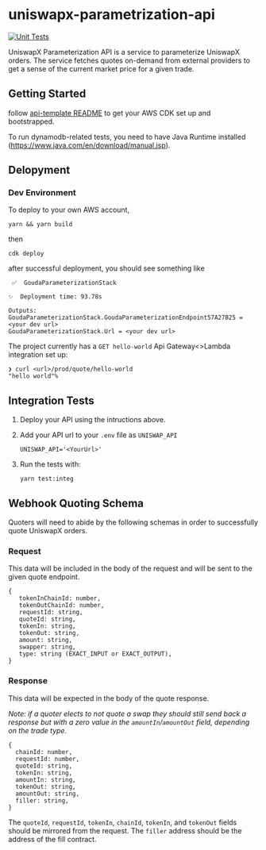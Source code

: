 # uniswapx-parametrization-api

[![Unit Tests](https://github.com/Uniswap/uniswapx-parameterization-api/actions/workflows/test.yml/badge.svg)](https://github.com/Uniswap/uniswapx-parameterization-api/actions/workflows/test.yml)

UniswapX Parameterization API is a service to parameterize UniswapX orders. The service fetches quotes on-demand from external providers to get a sense of the current market price for a given trade.

## Getting Started

follow [api-template README](https://github.com/Uniswap/api-template#first-time-developing-on-aws-or-with-cdk) to get your AWS CDK set up and bootstrapped.

To run dynamodb-related tests, you need to have Java Runtime installed (https://www.java.com/en/download/manual.jsp).

## Delopyment

### Dev Environment

To deploy to your own AWS account,

```
yarn && yarn build
```

then

```
cdk deploy
```

after successful deployment, you should see something like

```
 ✅  GoudaParameterizationStack

✨  Deployment time: 93.78s

Outputs:
GoudaParameterizationStack.GoudaParameterizationEndpoint57A27B25 = <your dev url>
GoudaParameterizationStack.Url = <your dev url>
```

The project currently has a `GET hello-world` Api Gateway<>Lambda integration set up:

```
❯ curl <url>/prod/quote/hello-world
"hello world"%
```

## Integration Tests

1. Deploy your API using the intructions above.

1. Add your API url to your `.env` file as `UNISWAP_API`

   ```
   UNISWAP_API='<YourUrl>'
   ```

1. Run the tests with:
   ```
   yarn test:integ
   ```

## Webhook Quoting Schema

Quoters will need to abide by the following schemas in order to successfully quote UniswapX orders.

### Request

This data will be included in the body of the request and will be sent to the given quote endpoint.

```
{
   tokenInChainId: number,
   tokenOutChainId: number,
   requestId: string,
   quoteId: string,
   tokenIn: string,
   tokenOut: string,
   amount: string,
   swapper: string,
   type: string (EXACT_INPUT or EXACT_OUTPUT),
}
```

### Response

This data will be expected in the body of the quote response.

_Note: if a quoter elects to not quote a swap they should still send back a response but with a zero value in the `amountIn`/`amountOut` field, depending on the trade type._

```
{
  chainId: number,
  requestId: number,
  quoteId: string,
  tokenIn: string,
  amountIn: string,
  tokenOut: string,
  amountOut: string,
  filler: string,
}
```

The `quoteId`, `requestId`, `tokenIn`, `chainId`, `tokenIn`, and `tokenOut` fields should be mirrored from the request. The `filler` address should be the address of the fill contract.
